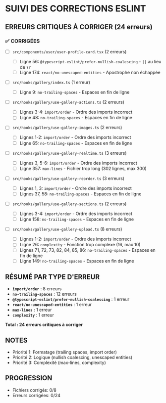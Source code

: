 # SUIVI DES CORRECTIONS ESLINT

## ERREURS CRITIQUES À CORRIGER (24 erreurs)

### ✅ CORRIGÉES

- [ ] `src/components/user/user-profile-card.tsx` (2 erreurs)

  - [ ] Ligne 56: `@typescript-eslint/prefer-nullish-coalescing` - `||` au lieu de `??`
  - [ ] Ligne 174: `react/no-unescaped-entities` - Apostrophe non échappée

- [ ] `src/hooks/gallery/index.ts` (1 erreur)

  - [ ] Ligne 9: `no-trailing-spaces` - Espaces en fin de ligne

- [ ] `src/hooks/gallery/use-gallery-actions.ts` (2 erreurs)

  - [ ] Lignes 3-4: `import/order` - Ordre des imports incorrect
  - [ ] Ligne 48: `no-trailing-spaces` - Espaces en fin de ligne

- [ ] `src/hooks/gallery/use-gallery-images.ts` (2 erreurs)

  - [ ] Lignes 1-2: `import/order` - Ordre des imports incorrect
  - [ ] Ligne 65: `no-trailing-spaces` - Espaces en fin de ligne

- [ ] `src/hooks/gallery/use-gallery-realtime.ts` (3 erreurs)

  - [ ] Lignes 3, 5-6: `import/order` - Ordre des imports incorrect
  - [ ] Ligne 357: `max-lines` - Fichier trop long (302 lignes, max 300)

- [ ] `src/hooks/gallery/use-gallery-reorder.ts` (3 erreurs)

  - [ ] Lignes 1, 3: `import/order` - Ordre des imports incorrect
  - [ ] Lignes 37, 58: `no-trailing-spaces` - Espaces en fin de ligne

- [ ] `src/hooks/gallery/use-gallery-sections.ts` (2 erreurs)

  - [ ] Lignes 3-4: `import/order` - Ordre des imports incorrect
  - [ ] Ligne 158: `no-trailing-spaces` - Espaces en fin de ligne

- [ ] `src/hooks/gallery/use-gallery-upload.ts` (8 erreurs)
  - [ ] Lignes 1-2: `import/order` - Ordre des imports incorrect
  - [ ] Ligne 26: `complexity` - Fonction trop complexe (16, max 10)
  - [ ] Lignes 71, 72, 73, 82, 84, 85, 86: `no-trailing-spaces` - Espaces en fin de ligne
  - [ ] Ligne 149: `no-trailing-spaces` - Espaces en fin de ligne

## RÉSUMÉ PAR TYPE D'ERREUR

- **`import/order`** : 8 erreurs
- **`no-trailing-spaces`** : 12 erreurs
- **`@typescript-eslint/prefer-nullish-coalescing`** : 1 erreur
- **`react/no-unescaped-entities`** : 1 erreur
- **`max-lines`** : 1 erreur
- **`complexity`** : 1 erreur

**Total : 24 erreurs critiques à corriger**

## NOTES

- Priorité 1: Formatage (trailing spaces, import order)
- Priorité 2: Logique (nullish coalescing, unescaped entities)
- Priorité 3: Complexité (max-lines, complexity)

## PROGRESSION

- Fichiers corrigés: 0/8
- Erreurs corrigées: 0/24
